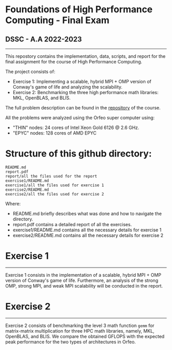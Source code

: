 # Foundations of High Performance Computing - Final Exam 
## DSSC - A.A 2022-2023 
---

This repostory contains the implementation, data, scripts, and report 
for the final assignment for the course of High Performance Computing. 

The project consists of: 
- Exercise 1: Implementing a scalable, hybrid MPI + OMP version of Conway's game
of life and analyzing the scalability.
- Exercise 2: Benchmarking the three high performance math libraries: MKL, 
OpenBLAS, and BLIS.

The full problem description can be found in the [repository](https://github.com/Foundations-of-HPC/Foundations_of_HPC_2022/tree/main/Assignment) of the course.

All the problems were analyzed using the Orfeo super computer using: 
- "THIN" nodes: 24 cores of Intel Xeon Gold 6126 @ 2.6 GHz.
- "EPYC" nodes: 128 cores of AMD EPYC

# Structure of this github directory: 
```
README.md
report.pdf
report/all the files used for the report 
exercise1/README.md
exercise1/all the files used for exercise 1
exercise2/README.md
exercise2/all the files used for exercise 2
```

Where: 
- README.md briefly describes what was done and how to navigate the directory.
- report.pdf contains a detailed report of all the exercises. 
- exercise1/README.md contains all the necessary details for exercise 1 
- exercise2/README.md contains all the necessary details for exercise 2 


# Exercise 1
--- 
Exercise 1 consists in the implementation of a scalable, hybrid MPI + OMP 
version of Conway's game of life. Furthermore, an analysis of the strong OMP, 
strong MPI, and weak MPI scalability will be conducted in the report.

# Exercise 2 
--- 
Exercise 2 consists of benchmarking the level 3 math function `gemm` for matrix-matrix 
multiplication for three HPC math libraries, namely, MKL, OpenBLAS, and BLIS. 
We compare the obtained GFLOPS with the expected peak performance for the two types 
of architectures in Orfeo. 


